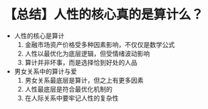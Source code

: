 # 【总结】人性的核心真的是算计么？

-   人性的核心是算计
    1.  金融市场资产价格受多种因素影响，不仅仅是数学公式
    2.  人性以最优化为底层逻辑，但受情绪波动影响
    3.  算计并非坏事，而是选择恰到好处的人品
-   男女关系中的算计与爱
    1.  男女关系最底层是算计，但之上有更多因素
    2.  人性最底层是符合最优化机制的
    3.  在人际关系中要牢记人性的复杂性
